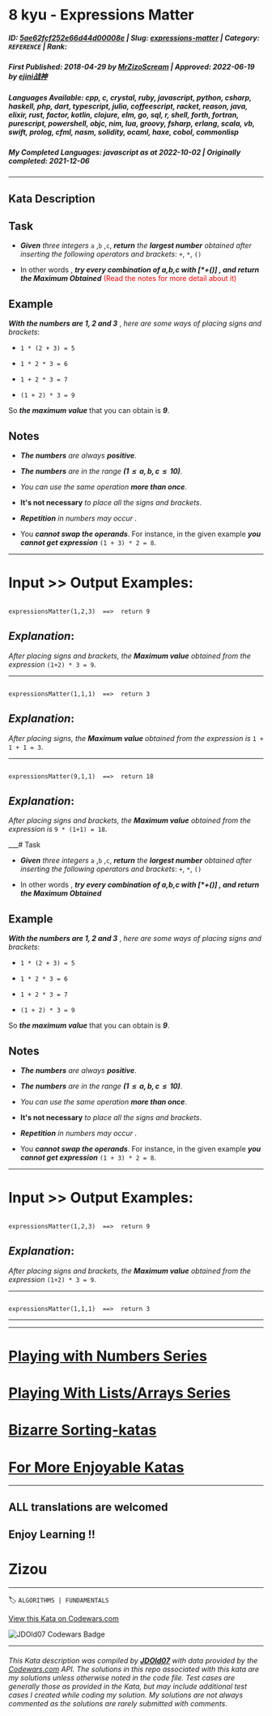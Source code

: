 # 8 kyu - Expressions Matter 

##### **ID**: [5ae62fcf252e66d44d00008e](https://www.codewars.com/kata/5ae62fcf252e66d44d00008e) | **Slug**: [expressions-matter](https://www.codewars.com/kata/5ae62fcf252e66d44d00008e) | **Category**: `REFERENCE` | **Rank**: <span style="color:white">8 kyu</span>

##### **First Published**: 2018-04-29 ***by*** [MrZizoScream](https://www.codewars.com/users/MrZizoScream) | **Approved**: 2022-06-19 ***by*** [ejini战神](https://www.codewars.com/users/ejini%E6%88%98%E7%A5%9E)

##### **Languages Available**: cpp, c, crystal, ruby, javascript, python, csharp, haskell, php, dart, typescript, julia, coffeescript, racket, reason, java, elixir, rust, factor, kotlin, clojure, elm, go, sql, r, shell, forth, fortran, purescript, powershell, objc, nim, lua, groovy, fsharp, erlang, scala, vb, swift, prolog, cfml, nasm, solidity, ocaml, haxe, cobol, commonlisp

##### **My Completed Languages**: javascript ***as at*** 2022-10-02 | **Originally completed**: 2021-12-06

---

## Kata Description


## Task

* **_Given_** *three integers* `a` ,`b` ,`c`, **_return_** *the **_largest number_** obtained after inserting the following operators and brackets*: `+`, `*`, `()`

* In other words , **_try every combination of a,b,c with [*+()] , and return the Maximum Obtained_** <span style="color:red">(Read the notes for more detail about it)</span>



## Example



**_With the numbers are 1, 2 and 3_** , *here are some ways of placing signs and brackets*:



* `1 * (2 + 3) = 5`

* `1 * 2 * 3 = 6`

* `1 + 2 * 3 = 7`

* `(1 + 2) * 3 = 9`



So **_the maximum value_** that you can obtain is  **_9_**.





## Notes 



* **_The numbers_** *are always* **_positive_**. 

* **_The numbers_** *are in the range* **_(1  ≤  a, b, c  ≤  10)_**.

* *You can use the same operation* **_more than once_**.

* **It's not necessary** *to place all the signs and brackets*.

* **_Repetition_** *in numbers may occur* .

* You **_cannot swap the operands_**. For instance, in the given example **_you cannot get expression_** `(1 + 3) * 2 = 8`.



___

# Input >> Output Examples:



```

expressionsMatter(1,2,3)  ==>  return 9

```

## **_Explanation_**:

*After placing signs and brackets, the **_Maximum value_** obtained from the expression* `(1+2) * 3 = 9`.

___



```

expressionsMatter(1,1,1)  ==>  return 3

```

## **_Explanation_**:

*After placing signs, the **_Maximum value_** obtained from the expression is* `1 + 1 + 1 = 3`.

___



```

expressionsMatter(9,1,1)  ==>  return 18

```

## **_Explanation_**:

*After placing signs and brackets, the **_Maximum value_** obtained from the expression is* `9 * (1+1) = 18`.

___# Task

* **_Given_** *three integers* `a` ,`b` ,`c`, **_return_** *the **_largest number_** obtained after inserting the following operators and brackets*: `+`, `*`, `()`

* In other words , **_try every combination of a,b,c with [*+()] , and return the Maximum Obtained_**



## Example



**_With the numbers are 1, 2 and 3_** , *here are some ways of placing signs and brackets*:



* `1 * (2 + 3) = 5`

* `1 * 2 * 3 = 6`

* `1 + 2 * 3 = 7`

* `(1 + 2) * 3 = 9`



So **_the maximum value_** that you can obtain is  **_9_**.





## Notes 



* **_The numbers_** *are always* **_positive_**. 

* **_The numbers_** *are in the range* **_(1  ≤  a, b, c  ≤  10)_**.

* *You can use the same operation* **_more than once_**.

* **It's not necessary** *to place all the signs and brackets*.

* **_Repetition_** *in numbers may occur* .

* You **_cannot swap the operands_**. For instance, in the given example **_you cannot get expression_** `(1 + 3) * 2 = 8`.



___

# Input >> Output Examples:



```

expressionsMatter(1,2,3)  ==>  return 9

```

## **_Explanation_**:

*After placing signs and brackets, the **_Maximum value_** obtained from the expression* `(1+2) * 3 = 9`.

___



```

expressionsMatter(1,1,1)  ==>  return 3

```

___

___



# [Playing with Numbers Series](https://www.codewars.com/collections/playing-with-numbers)



# [Playing With Lists/Arrays Series](https://www.codewars.com/collections/playing-with-lists-slash-arrays)



# [Bizarre Sorting-katas](https://www.codewars.com/collections/bizarre-sorting-katas)



# [For More Enjoyable Katas](http://www.codewars.com/users/MrZizoScream/authored)

___



## ALL translations are welcomed



## Enjoy Learning !!

# Zizou



---


🏷 `ALGORITHMS | FUNDAMENTALS`


[View this Kata on Codewars.com](https://www.codewars.com/kata/5ae62fcf252e66d44d00008e)

![](https://www.codewars.com/users/jdold07/badges/large "JDOld07 Codewars Badge")

---

###### *This Kata description was compiled by [**JDOld07**](https://tpstech.dev) with data provided by the [Codewars.com](https://www.codewars.com) API.  The solutions in this repo associated with this kata are my solutions unless otherwise noted in the code file.  Test cases are generally those as provided in the Kata, but may include additional test cases I created while coding my solution.  My solutions are not always commented as the solutions are rarely submitted with comments.*
